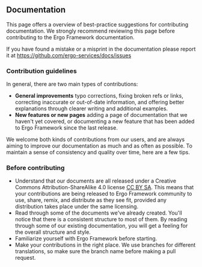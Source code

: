 ## Documentation

This page offers a overview of best-practice suggestions for contributing documentation. We strongly recommend reviewing this page before contributing to the Ergo Framework documentation.

If you have found a mistake or a misprint in the documentation please report it at https://github.com/ergo-services/docs/issues

### Contribution guidelines

In general, there are two main types of contributions:

* **General improvements** typo corrections, fixing broken refs or links, correcting inaccurate or out-of-date information, and offering better explanations through clearer writing and additional examples.
* **New features or new pages** adding a page of documentation that we haven't yet covered, or documenting a new feature that has been added to Ergo Framework since the last release.

We welcome both kinds of contributions from our users, and are always aiming to improve our documentation as much and as often as possible. To maintain a sense of consistency and quality over time, here are a few tips.

### Before contributing

* Understand that our documents are all released under a Creative Commons Attribution-ShareAlike 4.0 license [CC BY SA](http://creativecommons.org/licenses/by-sa/4.0/). This means that your contributions are being released to Ergo Framework community to use, share, remix, and distribute as they see fit, provided any distribution takes place under the same licensing.
* Read through some of the documents we've already created. You'll notice that there is a consistent structure to most of them. By reading through some of our existing documentation, you will get a feeling for the overall structure and style.
* Familiarize yourself with Ergo Framework before starting.
* Make your contributions in the right place. We use branches for different translations, so make sure the branch name before making a pull request.
